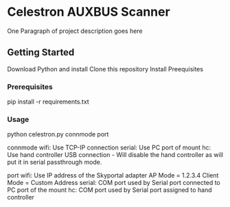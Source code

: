 # Celestron AUXBUS Scanner

One Paragraph of project description goes here

## Getting Started

Download Python and install
Clone this repository
Install Preequisites

### Prerequisites

pip install -r requirements.txt

### Usage

python celestron.py connmode port

connmode
  wifi: Use TCP-IP connection 
  serial: Use PC port of mount
  hc: Use hand controller USB connection - Will disable the hand controller as will put it in serial passthrough mode.

port
  wifi: Use IP address of the Skyportal adapter
        AP Mode = 1.2.3.4
        Client Mode = Custom Address
  serial: COM port used by Serial port connected to PC port of the mount
  hc: COM port used by Serial port assigned to hand controller
 
